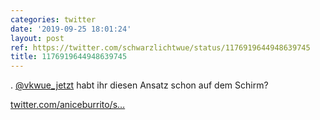 ```yaml
---
categories: twitter
date: '2019-09-25 18:01:24'
layout: post
ref: https://twitter.com/schwarzlichtwue/status/1176919644948639745
title: 1176919644948639745
---
```

. [@vkwue_jetzt](https://twitter.com/vkwue_jetzt) habt ihr diesen Ansatz schon auf dem Schirm?

[twitter.com/aniceburrito/s…](https://twitter.com/aniceburrito/status/1176505917594132481?s=19)